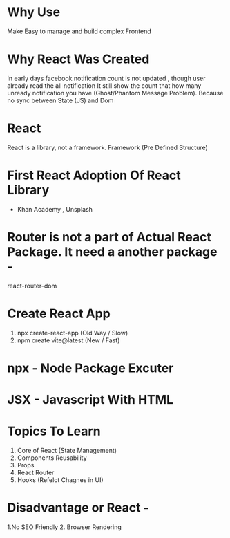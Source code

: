 # Why Use 
Make Easy to manage and build complex Frontend


# Why React Was Created
In early days facebook notification count is not updated , though user already read the all notification
It still show the count that how many unready notification you have (Ghost/Phantom Message Problem). 
Because no sync between State (JS) and Dom


# React
React is a library, not a framework. Framework (Pre Defined Structure)



# First React Adoption Of React Library 
- Khan Academy , Unsplash



# Router is not a part of Actual React Package. It need a another package - 
react-router-dom



# Create React App
1. npx create-react-app <App Name> (Old Way / Slow)
2. npm create vite@latest (New / Fast)


# npx - Node Package Excuter
# JSX - Javascript With HTML



# Topics To Learn
1. Core of React (State Management)
2. Components Reusability
3. Props
4. React Router
5. Hooks (Refelct Chagnes in UI)



# Disadvantage or React  -
1.No SEO Friendly  2. Browser Rendering
